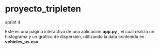 # proyecto_tripleten
sprint 4 

Este es una página interactiva de una aplicación **app.py** , el cual realiza un histograma y un gráfico de dispersión, utilizando la data contenida en **vehicles_us.csv**

